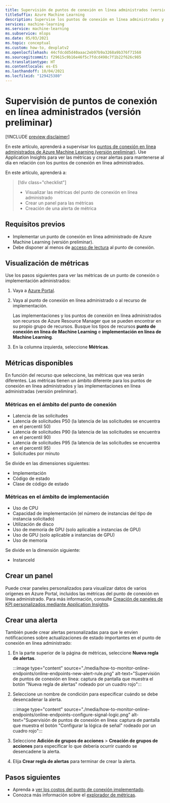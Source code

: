 ```yaml
---
title: Supervisión de puntos de conexión en línea administrados (versión preliminar)
titleSuffix: Azure Machine Learning
description: Supervise los puntos de conexión en línea administrados y cree alertas con Application Insights.
services: machine-learning
ms.service: machine-learning
ms.subservice: mlops
ms.date: 05/03/2021
ms.topic: conceptual
ms.custom: how-to, devplatv2
ms.openlocfilehash: 44cfdcdd5d40aaac2eb97b9a3268a9b376f71560
ms.sourcegitcommit: f29615c9b16e46f5c7fdcd498c7f1b22f626c985
ms.translationtype: HT
ms.contentlocale: es-ES
ms.lasthandoff: 10/04/2021
ms.locfileid: "129425380"
---
```

# <a name="monitor-managed-online-endpoints-preview"></a>Supervisión de puntos de conexión en línea administrados (versión preliminar)

[!INCLUDE [preview disclaimer](../../includes/machine-learning-preview-generic-disclaimer.md)]

En este artículo, aprenderá a supervisar los [puntos de conexión en línea administrados de Azure Machine Learning (versión preliminar)](concept-endpoints.md). Use Application Insights para ver las métricas y crear alertas para mantenerse al día en relación con los puntos de conexión en línea administrados.

En este artículo, aprenderá a:

> [!div class="checklist"]
> * Visualizar las métricas del punto de conexión en línea administrado
> * Crear un panel para las métricas
> * Creación de una alerta de métrica

## <a name="prerequisites"></a>Requisitos previos

- Implementar un punto de conexión en línea administrado de Azure Machine Learning (versión preliminar).
- Debe disponer al menos de [acceso de lectura](../role-based-access-control/role-assignments-portal.md) al punto de conexión.

## <a name="view-metrics"></a>Visualización de métricas

Use los pasos siguientes para ver las métricas de un punto de conexión o implementación administrados:
1. Vaya a [Azure Portal](https://portal.azure.com).
1. Vaya al punto de conexión en línea administrado o al recurso de implementación.

    Las implementaciones y los puntos de conexión en línea administrados son recursos de Azure Resource Manager que se pueden encontrar en su propio grupo de recursos. Busque los tipos de recursos **punto de conexión en línea de Machine Learning** e **implementación en línea de Machine Learning**.

1. En la columna izquierda, seleccione **Métricas**.

## <a name="available-metrics"></a>Métricas disponibles

En función del recurso que seleccione, las métricas que vea serán diferentes. Las métricas tienen un ámbito diferente para los puntos de conexión en línea administrados y las implementaciones en línea administradas (versión preliminar).

### <a name="metrics-at-endpoint-scope"></a>Métricas en el ámbito del punto de conexión

- Latencia de las solicitudes
- Latencia de solicitudes P50 (la latencia de las solicitudes se encuentra en el percentil 50)
- Latencia de solicitudes P90 (la latencia de las solicitudes se encuentra en el percentil 90)
- Latencia de solicitudes P95 (la latencia de las solicitudes se encuentra en el percentil 95)
- Solicitudes por minuto

Se divide en las dimensiones siguientes:

- Implementación
- Código de estado
- Clase de código de estado

### <a name="metrics-at-deployment-scope"></a>Métricas en el ámbito de implementación

- Uso de CPU
- Capacidad de implementación (el número de instancias del tipo de instancia solicitado)
- Utilización de disco
- Uso de memoria de GPU (solo aplicable a instancias de GPU)
- Uso de GPU (solo aplicable a instancias de GPU)
- Uso de memoria

Se divide en la dimensión siguiente:

- InstanceId

## <a name="create-a-dashboard"></a>Crear un panel

Puede crear paneles personalizados para visualizar datos de varios orígenes en Azure Portal, incluidos las métricas del punto de conexión en línea administrado. Para más información, consulte [Creación de paneles de KPI personalizados mediante Application Insights](../azure-monitor/app/tutorial-app-dashboards.md#add-custom-metric-chart).
    
## <a name="create-an-alert"></a>Crear una alerta

También puede crear alertas personalizadas para que le envíen notificaciones sobre actualizaciones de estado importantes en el punto de conexión en línea administrado:

1. En la parte superior de la página de métricas, seleccione **Nueva regla de alertas**.

    :::image type="content" source="./media/how-to-monitor-online-endpoints/online-endpoints-new-alert-rule.png" alt-text="Supervisión de puntos de conexión en línea: captura de pantalla que muestra el botón &quot;Nueva regla de alertas&quot; rodeado por un cuadro rojo":::

1. Seleccione un nombre de condición para especificar cuándo se debe desencadenar la alerta.

    :::image type="content" source="./media/how-to-monitor-online-endpoints/online-endpoints-configure-signal-logic.png" alt-text="Supervisión de puntos de conexión en línea: captura de pantalla que muestra el botón &quot;Configurar la lógica de señal&quot; rodeado por un cuadro rojo":::

1. Seleccione **Adición de grupos de acciones** > **Creación de grupos de acciones** para especificar lo que debería ocurrir cuando se desencadene la alerta.

1. Elija **Crear regla de alertas** para terminar de crear la alerta.


## <a name="next-steps"></a>Pasos siguientes

* Aprenda a [ver los costos del punto de conexión implementado](./how-to-view-online-endpoints-costs.md).
* Conozca más información sobre el [explorador de métricas](../azure-monitor/essentials/metrics-charts.md).